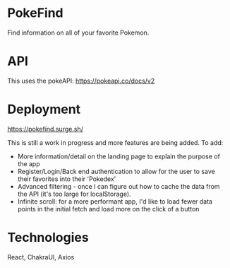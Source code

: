# PokeFind

Find information on all of your favorite Pokemon.

# API

This uses the pokeAPI: https://pokeapi.co/docs/v2

# Deployment

https://pokefind.surge.sh/

This is still a work in progress and more features are being added. To add:

-   More information/detail on the landing page to explain the purpose of the app
-   Register/Login/Back end authentication to allow for the user to save their favorites into their 'Pokedex'
-   Advanced filtering - once I can figure out how to cache the data from the API (it's too large for localStorage).
-   Infinite scroll: for a more performant app, I'd like to load fewer data points in the initial fetch and load more on the click of a button

# Technologies

React, ChakraUI, Axios
